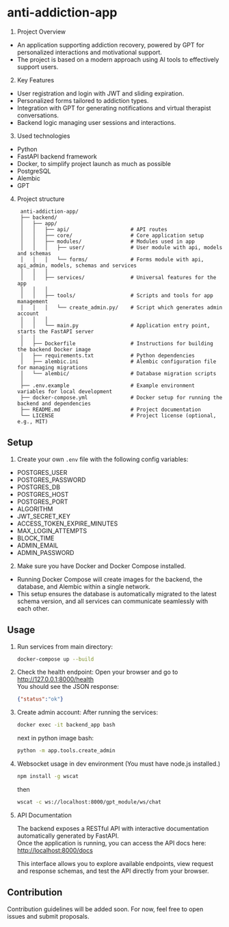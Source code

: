 # anti-addiction-app
1. Project Overview
- An application supporting addiction recovery, powered by GPT for personalized interactions and motivational support.
- The project is based on a modern approach using AI tools to effectively support users.

2. Key Features
- User registration and login with JWT and sliding expiration.
- Personalized forms tailored to addiction types.
- Integration with GPT for generating notifications and virtual therapist conversations.
- Backend logic managing user sessions and interactions.

3. Used technologies
- Python
- FastAPI backend framework
- Docker, to simplify project launch as much as possible
- PostgreSQL
- Alembic
- GPT
4. Project structure
   ```
    anti-addiction-app/
    ├── backend/
    │   ├── app/
    │   │   ├── api/                    # API routes
    │   │   ├── core/                   # Core application setup
    │   │   ├── modules/                # Modules used in app
    │   │   │   ├── user/               # User module with api, models and schemas
    │   │   │   └── forms/              # Forms module with api, api_admin, models, schemas and services
    │   │   │
    │   │   ├── services/               # Universal features for the app 
    │   │   │
    │   │   ├── tools/                  # Scripts and tools for app management
    │   │   │   └── create_admin.py/    # Script which generates admin account
    │   │   │
    │   │   └── main.py                 # Application entry point, starts the FastAPI server
    │   │
    │   ├── Dockerfile                  # Instructions for building the backend Docker image
    │   ├── requirements.txt            # Python dependencies
    │   ├── alembic.ini                 # Alembic configuration file for managing migrations
    │   └── alembic/                    # Database migration scripts
    │
    ├── .env.example                    # Example environment variables for local development
    ├── docker-compose.yml              # Docker setup for running the backend and dependencies
    ├── README.md                       # Project documentation
    └── LICENSE                         # Project license (optional, e.g., MIT)
   ```
## Setup

1. Create your own `.env` file with the following config variables:
- POSTGRES_USER
- POSTGRES_PASSWORD
- POSTGRES_DB
- POSTGRES_HOST
- POSTGRES_PORT
- ALGORITHM
- JWT_SECRET_KEY
- ACCESS_TOKEN_EXPIRE_MINUTES
- MAX_LOGIN_ATTEMPTS
- BLOCK_TIME
- ADMIN_EMAIL
- ADMIN_PASSWORD

2. Make sure you have Docker and Docker Compose installed.
- Running Docker Compose will create images for the backend, the database, and Alembic within a single network.
- This setup ensures the database is automatically migrated to the latest schema version, and all services can communicate seamlessly with each other.
   
## Usage

1. Run services from main directory:
    ```bash
    docker-compose up --build
    ```

2. Check the health endpoint:
    Open your browser and go to http://127.0.0.1:8000/health  
    You should see the JSON response:  
    ```json
    {"status":"ok"}
    ```
3. Create admin account:
    After running the services:
    ```bash
    docker exec -it backend_app bash
    ```
    next in python image bash:
    ```bash
    python -m app.tools.create_admin
    ```    

4. Websocket usage in dev environment (You must have node.js installed.)
    ```bash
    npm install -g wscat
    ```
    then
    ```bash
    wscat -c ws://localhost:8000/gpt_module/ws/chat
    ```
    
5. API Documentation

   The backend exposes a RESTful API with interactive documentation automatically generated by FastAPI.  
   Once the application is running, you can access the API docs here:  
   [http://localhost:8000/docs](http://localhost:8000/docs)  

   This interface allows you to explore available endpoints, view request and response schemas, and test the API directly from your browser.

   
## Contribution

Contribution guidelines will be added soon.
For now, feel free to open issues and submit proposals.
